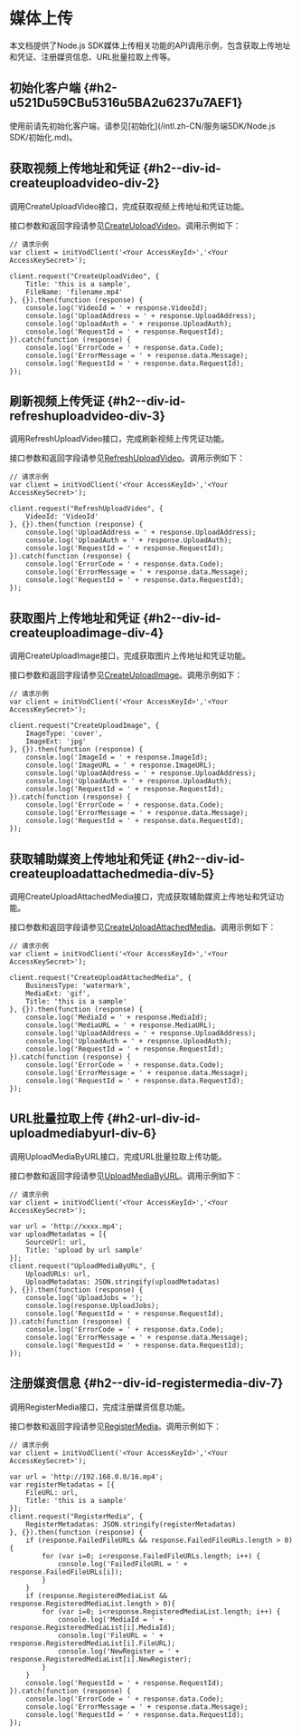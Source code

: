 媒体上传 
=========================

本文档提供了Node.js SDK媒体上传相关功能的API调用示例，包含获取上传地址和凭证、注册媒资信息、URL批量拉取上传等。

初始化客户端 {#h2-u521Du59CBu5316u5BA2u6237u7AEF1}
--------------------------------------------

使用前请先初始化客户端，请参见[初始化](/intl.zh-CN/服务端SDK/Node.js SDK/初始化.md)。

获取视频上传地址和凭证 {#h2--div-id-createuploadvideo-div-2}
-------------------------------------------------

调用CreateUploadVideo接口，完成获取视频上传地址和凭证功能。

接口参数和返回字段请参见[CreateUploadVideo](/intl.zh-CN/服务端API/媒体上传/获取视频上传地址和凭证.md)。调用示例如下：

    // 请求示例
    var client = initVodClient('<Your AccessKeyId>','<Your AccessKeySecret>');
    
    client.request("CreateUploadVideo", {
        Title: 'this is a sample',
        FileName: 'filename.mp4'
    }, {}).then(function (response) {
        console.log('VideoId = ' + response.VideoId);
        console.log('UploadAddress = ' + response.UploadAddress);
        console.log('UploadAuth = ' + response.UploadAuth);
        console.log('RequestId = ' + response.RequestId);
    }).catch(function (response) {
        console.log('ErrorCode = ' + response.data.Code);
        console.log('ErrorMessage = ' + response.data.Message);
        console.log('RequestId = ' + response.data.RequestId);
    });



刷新视频上传凭证 {#h2--div-id-refreshuploadvideo-div-3}
-----------------------------------------------

调用RefreshUploadVideo接口，完成刷新视频上传凭证功能。

接口参数和返回字段请参见[RefreshUploadVideo](/intl.zh-CN/服务端API/媒体上传/刷新视频上传凭证.md)。调用示例如下：

    // 请求示例
    var client = initVodClient('<Your AccessKeyId>','<Your AccessKeySecret>');
    
    client.request("RefreshUploadVideo", {
        VideoId: 'VideoId'
    }, {}).then(function (response) {
        console.log('UploadAddress = ' + response.UploadAddress);
        console.log('UploadAuth = ' + response.UploadAuth);
        console.log('RequestId = ' + response.RequestId);
    }).catch(function (response) {
        console.log('ErrorCode = ' + response.data.Code);
        console.log('ErrorMessage = ' + response.data.Message);
        console.log('RequestId = ' + response.data.RequestId);
    });



获取图片上传地址和凭证 {#h2--div-id-createuploadimage-div-4}
-------------------------------------------------

调用CreateUploadImage接口，完成获取图片上传地址和凭证功能。

接口参数和返回字段请参见[CreateUploadImage](/intl.zh-CN/服务端API/媒体上传/获取图片上传地址和凭证.md)。调用示例如下：

    // 请求示例
    var client = initVodClient('<Your AccessKeyId>','<Your AccessKeySecret>');
    
    client.request("CreateUploadImage", {
        ImageType: 'cover',
        ImageExt: 'jpg'
    }, {}).then(function (response) {
        console.log('ImageId = ' + response.ImageId);
        console.log('ImageURL = ' + response.ImageURL);
        console.log('UploadAddress = ' + response.UploadAddress);
        console.log('UploadAuth = ' + response.UploadAuth);
        console.log('RequestId = ' + response.RequestId);
    }).catch(function (response) {
        console.log('ErrorCode = ' + response.data.Code);
        console.log('ErrorMessage = ' + response.data.Message);
        console.log('RequestId = ' + response.data.RequestId);
    });



获取辅助媒资上传地址和凭证 {#h2--div-id-createuploadattachedmedia-div-5}
-----------------------------------------------------------

调用CreateUploadAttachedMedia接口，完成获取辅助媒资上传地址和凭证功能。

接口参数和返回字段请参见[CreateUploadAttachedMedia](/intl.zh-CN/服务端API/媒体上传/获取辅助媒资上传地址和凭证.md)。调用示例如下：

    // 请求示例
    var client = initVodClient('<Your AccessKeyId>','<Your AccessKeySecret>');
    
    client.request("CreateUploadAttachedMedia", {
        BusinessType: 'watermark',
        MediaExt: 'gif',
        Title: 'this is a sample'
    }, {}).then(function (response) {
        console.log('MediaId = ' + response.MediaId);
        console.log('MediaURL = ' + response.MediaURL);
        console.log('UploadAddress = ' + response.UploadAddress);
        console.log('UploadAuth = ' + response.UploadAuth);
        console.log('RequestId = ' + response.RequestId);
    }).catch(function (response) {
        console.log('ErrorCode = ' + response.data.Code);
        console.log('ErrorMessage = ' + response.data.Message);
        console.log('RequestId = ' + response.data.RequestId);
    });



URL批量拉取上传 {#h2-url-div-id-uploadmediabyurl-div-6}
-------------------------------------------------

调用UploadMediaByURL接口，完成URL批量拉取上传功能。

接口参数和返回字段请参见[UploadMediaByURL](/intl.zh-CN/服务端API/媒体上传/URL批量拉取上传.md)。调用示例如下：

    // 请求示例
    var client = initVodClient('<Your AccessKeyId>','<Your AccessKeySecret>');
    
    var url = 'http://xxxx.mp4';
    var uploadMetadatas = [{
        SourceUrl: url,
        Title: 'upload by url sample'
    }];
    client.request("UploadMediaByURL", {
        UploadURLs: url,
        UploadMetadatas: JSON.stringify(uploadMetadatas)
    }, {}).then(function (response) {
        console.log('UploadJobs = ');
        console.log(response.UploadJobs);
        console.log('RequestId = ' + response.RequestId);
    }).catch(function (response) {
        console.log('ErrorCode = ' + response.data.Code);
        console.log('ErrorMessage = ' + response.data.Message);
        console.log('RequestId = ' + response.data.RequestId);
    });



注册媒资信息 {#h2--div-id-registermedia-div-7}
----------------------------------------

调用RegisterMedia接口，完成注册媒资信息功能。

接口参数和返回字段请参见[RegisterMedia](/intl.zh-CN/服务端API/媒体上传/注册媒资信息.md)。调用示例如下：

    // 请求示例
    var client = initVodClient('<Your AccessKeyId>','<Your AccessKeySecret>');
    
    var url = 'http://192.168.0.0/16.mp4';
    var registerMetadatas = [{
        FileURL: url,
        Title: 'this is a sample'
    }];
    client.request("RegisterMedia", {
        RegisterMetadatas: JSON.stringify(registerMetadatas)
    }, {}).then(function (response) {
        if (response.FailedFileURLs && response.FailedFileURLs.length > 0){
            for (var i=0; i<response.FailedFileURLs.length; i++) {
                console.log('FailedFileURL = ' + response.FailedFileURLs[i]);
            }
        }
        if (response.RegisteredMediaList && response.RegisteredMediaList.length > 0){
            for (var i=0; i<response.RegisteredMediaList.length; i++) {
                console.log('MediaId = ' + response.RegisteredMediaList[i].MediaId);
                console.log('FileURL = ' + response.RegisteredMediaList[i].FileURL);
                console.log('NewRegister = ' + response.RegisteredMediaList[i].NewRegister);
            }
        }
        console.log('RequestId = ' + response.RequestId);
    }).catch(function (response) {
        console.log('ErrorCode = ' + response.data.Code);
        console.log('ErrorMessage = ' + response.data.Message);
        console.log('RequestId = ' + response.data.RequestId);
    });


